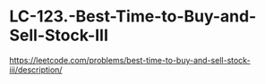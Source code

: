 # LC-123.-Best-Time-to-Buy-and-Sell-Stock-III

https://leetcode.com/problems/best-time-to-buy-and-sell-stock-iii/description/
